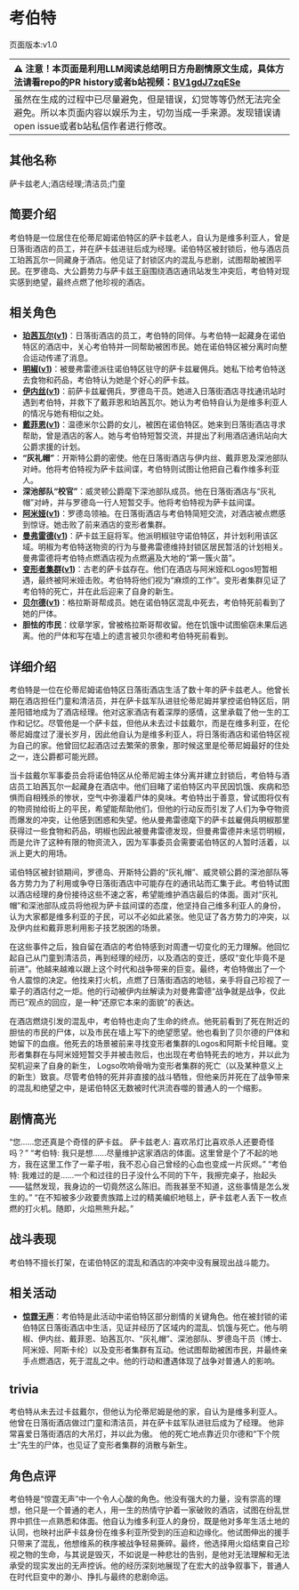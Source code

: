 # 考伯特
页面版本:v1.0
 

| :warning: 注意！本页面是利用LLM阅读总结明日方舟剧情原文生成，具体方法请看repo的PR history或者b站视频：[BV1gdJ7zqESe](https://www.bilibili.com/video/BV1gdJ7zqESe/)         |
|:----------------------------|
| 虽然在生成的过程中已尽量避免，但是错误，幻觉等等仍然无法完全避免。所以本页面内容以娱乐为主，切勿当成一手来源。发现错误请open issue或者b站私信作者进行修改。|



## 其他名称
萨卡兹老人;酒店经理;清洁员;门童
## 简要介绍
考伯特是一位居住在伦蒂尼姆诺伯特区的萨卡兹老人，自认为是维多利亚人，曾是日落街酒店的员工，并在萨卡兹进驻后成为经理。诺伯特区被封锁后，他与酒店员工珀茜瓦尔一同藏身于酒店。他见证了封锁区内的混乱与悲剧，试图帮助被困平民。在罗德岛、大公爵势力与萨卡兹王庭围绕酒店通讯站发生冲突后，考伯特对现实感到绝望，最终点燃了他珍视的酒店。
## 相关角色
-   **[珀茜瓦尔](../char_v3/extended_char_po_qian_wa_er.md)([v1](extended_char_po_qian_wa_er.md))**：日落街酒店的员工，考伯特的同伴。与考伯特一起藏身在诺伯特区的酒店中，关心考伯特并一同帮助被困市民。她在诺伯特区被分离时向整合运动传递了消息。
-   **[明椒](../char_v3/char_4071_peper.md)([v1](char_4071_peper.md))**：被曼弗雷德派往诺伯特区驻守的萨卡兹雇佣兵。她私下给考伯特送去食物和药品，考伯特认为她是个好心的萨卡兹。
-   **[伊内丝](../char_v3/char_4087_ines.md)([v1](char_4087_ines.md))**：前萨卡兹雇佣兵，罗德岛干员。她进入日落街酒店寻找通讯站时遇到考伯特，并救下了戴菲恩和珀茜瓦尔。她认为考伯特自认为是维多利亚人的情况与她有相似之处。
-   **[戴菲恩](../char_v3/char_4110_delphn.md)([v1](char_4110_delphn.md))**：温德米尔公爵的女儿，被困在诺伯特区。她来到日落街酒店寻求帮助，曾是酒店的客人。她与考伯特短暂交流，并提出了利用酒店通讯站向大公爵求援的计划。
-   **“灰礼帽”**：开斯特公爵的密使。他在日落街酒店与伊内丝、戴菲恩及深池部队对峙。他将考伯特视为萨卡兹间谍，考伯特则试图让他把自己看作维多利亚人。
-   **深池部队“校官”**：威灵顿公爵麾下深池部队成员。他在日落街酒店与“灰礼帽”对峙，并与罗德岛一行人短暂交手。他将考伯特视为萨卡兹间谍。
-   **[阿米娅](../char_v3/char_002_amiya.md)([v1](char_002_amiya.md))**：罗德岛领袖。在日落街酒店与考伯特简短交流，对酒店被点燃感到惊讶。她击败了前来酒店的变形者集群。
-   **[曼弗雷德](../char_v3/extended_char_man_fu_lei_de.md)([v1](extended_char_man_fu_lei_de.md))**：萨卡兹王庭将军。他派明椒驻守诺伯特区，并计划利用该区域。明椒为考伯特送物资的行为与曼弗雷德维持封锁区居民暂活的计划相关。曼弗雷德将考伯特点燃酒店视为点燃遍及大地的“第一簇火苗”。
-   **[变形者集群](../char_v3/extended_char_bian_xing_zhe_ji_qun.md)([v1](extended_char_bian_xing_zhe_ji_qun.md))**：古老的萨卡兹存在。他们在酒店与阿米娅和Logos短暂相遇，最终被阿米娅击败。考伯特将他们视为“麻烦的工作”。变形者集群见证了考伯特的死亡，并在此后迎来了自身的新生。
-   **[贝尔德](../char_v3/extended_char_bei_er_de.md)([v1](extended_char_bei_er_de.md))**：格拉斯哥帮成员。她在诺伯特区混乱中死去，考伯特死前看到了她的尸体。
-   **胆怯的市民**：纹章学家，曾被格拉斯哥帮收留。他在饥饿中试图偷窃未果后逃离。他的尸体和写在墙上的遗言被贝尔德和考伯特死前看到。
## 详细介绍
考伯特是一位在伦蒂尼姆诺伯特区日落街酒店生活了数十年的萨卡兹老人。他曾长期在酒店担任门童和清洁员，并在萨卡兹军队进驻伦蒂尼姆并掌控诺伯特区后，阴差阳错地成为了酒店经理。他对这家酒店有着深厚的感情，这里承载了他一生的工作和记忆。尽管他是一个萨卡兹，但他从未去过卡兹戴尔，而是在维多利亚，在伦蒂尼姆度过了漫长岁月，因此他自认为是维多利亚人，将日落街酒店和诺伯特区视为自己的家。他曾回忆起酒店过去繁荣的景象，那时候这里是伦蒂尼姆最好的住处之一，连公爵都可能光顾。

当卡兹戴尔军事委员会将诺伯特区从伦蒂尼姆主体分离并建立封锁后，考伯特与酒店员工珀茜瓦尔一起藏身在酒店中。他们目睹了诺伯特区内平民因饥饿、疾病和恐惧而自相残杀的惨状，空气中弥漫着尸体的臭味。考伯特出于善意，曾试图将仅有的物资抛给街上的平民，希望能帮助他们，但他的行动反而引发了人们为争夺物资而爆发的冲突，让他感到困惑和失望。他从曼弗雷德麾下的萨卡兹雇佣兵明椒那里获得过一些食物和药品，明椒也因此被曼弗雷德发现，但曼弗雷德并未惩罚明椒，而是允许了这种有限的物资流入，因为军事委员会需要诺伯特区的人暂时活着，以派上更大的用场。

诺伯特区被封锁期间，罗德岛、开斯特公爵的“灰礼帽”、威灵顿公爵的深池部队等各方势力为了利用或争夺日落街酒店中可能存在的通讯站而汇集于此。考伯特试图以酒店经理的身份接待这些不速之客，希望能维护酒店最后的体面。面对“灰礼帽”和深池部队成员将他视为萨卡兹间谍的态度，他坚持自己维多利亚人的身份，认为大家都是维多利亚的子民，可以不必如此紧张。他见证了各方势力的冲突，以及伊内丝和戴菲恩利用影子技艺脱困的场景。

在这些事件之后，独自留在酒店的考伯特感到对周遭一切变化的无力理解。他回忆起自己从门童到清洁员，再到经理的经历，以及酒店的变迁，感叹“变化毕竟不是前进”。他越来越难以跟上这个时代和战争带来的巨变。最终，考伯特做出了一个令人震惊的决定。他找来打火机，点燃了日落街酒店的地毯，亲手将自己珍视了一辈子的酒店付之一炬。他的行动被伊内丝解读为对曼弗雷德“战争就是战争，仅此而已”观点的回应，是一种“还原它本来的面貌”的表达。

在酒店燃烧引发的混乱中，考伯特也走向了生命的终点。他死前看到了死在附近的胆怯的市民的尸体，以及市民在墙上写下的绝望愿望。他也看到了贝尔德的尸体和她留下的血痕。他死去的场景被前来寻找变形者集群的Logos和阿斯卡纶目睹。变形者集群在与阿米娅短暂交手并被击败后，也出现在考伯特死去的地方，并以此为契机迎来了自身的新生， Logso吹响骨哨为变形者集群的死亡（以及某种意义上的新生）致哀。尽管考伯特的死并非直接的战斗牺牲，但他亲历并死在了战争带来的混乱和绝望之中，是诺伯特区无数被时代洪流吞噬的普通人的一个缩影。
## 剧情高光
“您......您还真是个奇怪的萨卡兹。 萨卡兹老人: 喜欢吊灯比喜欢杀人还要奇怪吗？”
“考伯特: 我只是想......尽量维护这家酒店的体面。这里曾是个了不起的地方，我在这里工作了一辈子啦，我不忍心自己曾经的心血也变成一片灰烬。”
“考伯特: 我难过的是......一个和过往的日子没什么不同的下午，我擦完桌子，抬起头——猛然发现，我身边的一切竟然这么陈旧。而我甚至不知道，这些事情是怎么发生的。”
“在不知被多少政要贵族踏上过的精美编织地毯上，萨卡兹老人丢下一枚点燃的打火机。随即，火焰熊熊升起。”
## 战斗表现
考伯特不擅长打架，在诺伯特区的混乱和酒店的冲突中没有展现出战斗能力。
## 相关活动
-   **[惊霆无声](../stories/main_12.md)**：考伯特是此活动中诺伯特区部分剧情的关键角色。他在被封锁的诺伯特区日落街酒店中生活，见证并经历了区域内的混乱、饥饿与死亡。他与明椒、伊内丝、戴菲恩、珀茜瓦尔、“灰礼帽”、深池部队、罗德岛干员（博士、阿米娅、阿斯卡纶）以及变形者集群有互动。他试图帮助被困市民，并最终亲手点燃酒店，死于混乱之中。他的行动和遭遇体现了战争对普通人的影响。
## trivia
考伯特从未去过卡兹戴尔，但他认为伦蒂尼姆是他的家，自认为是维多利亚人。
他曾在日落街酒店做过门童和清洁员，并在萨卡兹军队进驻后成为了经理。
他非常喜爱日落街酒店的大吊灯，并以此为傲。
他的死亡地点靠近贝尔德和“下个院士”先生的尸体，也见证了变形者集群的消散与新生。
## 角色点评
考伯特是“惊霆无声”中一个令人心酸的角色。他没有强大的力量，没有崇高的理想，他只是一个普通的老人，用一生的热情守护着一家破败的酒店，试图在纷乱世界中抓住一点熟悉和体面。他自认为维多利亚人的身份，既是他对多年生活土地的认同，也映衬出萨卡兹身份在维多利亚所受到的压迫和边缘化。他试图伸出的援手只带来了混乱，他想维系的秩序被战争轻易撕碎。最终，他选择用火焰结束自己珍视之物的生命，与其说是毁灭，不如说是一种悲壮的告别，是他对无法理解和无法承受的现实发出的无声控诉。他的经历深刻地展现了在宏大的战争叙事下，普通人在时代巨变中的渺小、挣扎与最终的悲剧命运。